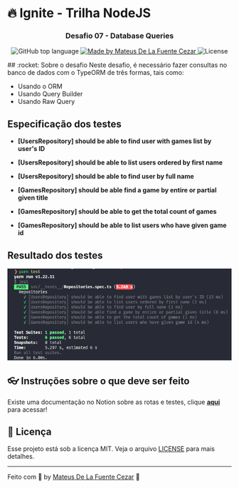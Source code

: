 # 🔥 Ignite - Trilha NodeJS

<h3 align="center">
  Desafio 07 - Database Queries
</h3>
<p align="center">
  <img alt="GitHub top language" src="https://img.shields.io/github/languages/top/prenato84/ignite-template-trabalhando-com-middlewares?style=flat">

  <a href="https://rocketseat.com.br">
    <img alt="Made by Mateus De La Fuente Cezar" src="https://img.shields.io/badge/made%20by-Mateus%20De La Fuente-orange">
  </a>

  <img alt="License" src="https://img.shields.io/badge/license-MIT-%2304D361">
</p>
## :rocket: Sobre o desafio
Neste desafio, é necessário fazer consultas no banco de dados com o TypeORM de três formas, tais como:

- Usando o ORM
- Usando Query Builder
- Usando Raw Query


## Especificação dos testes

- **[UsersRepository] should be able to find user with games list by user's ID**
        
- **[UsersRepository] should be able to list users ordered by first name**
    
- **[UsersRepository] should be able to find user by full name**
    
- **[GamesRepository] should be able find a game by entire or partial given title**
    
- **[GamesRepository] should be able to get the total count of games**
    
- **[GamesRepository] should be able to list users who have given game id**

## Resultado dos testes

![Bilby Stampede](https://github.com/Mateus2314/desafio_Database_Queries/blob/main/image/Captura%20de%20tela%20de%202022-05-05%2016-12-03.png)


## :eyeglasses: Instruções sobre o que deve ser feito

Existe uma documentação no Notion sobre as rotas e testes, clique **[aqui](https://www.notion.so/Desafio-01-Database-Queries-8d97dae581d5446e97555c43d301ee45#72df8690911b44aaa4fd40ac9da3408f)** para acessar!

## :memo: Licença


Esse projeto está sob a licença MIT. Veja o arquivo [LICENSE](https://github.com/git/git-scm.com/blob/master/MIT-LICENSE.txt) para mais detalhes.

---

Feito com 💜 by <a href="https://www.linkedin.com/in/mateus-cezar-a43665a5/">Mateus De La Fuente Cezar</a> :wave:

